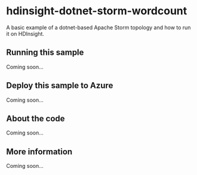# hdinsight-dotnet-storm-wordcount
A basic example of a dotnet-based Apache Storm topology and how to run it on HDInsight.
## Running this sample
Coming soon...
## Deploy this sample to Azure
Coming soon...
## About the code
Coming soon...
## More information
Coming soon...